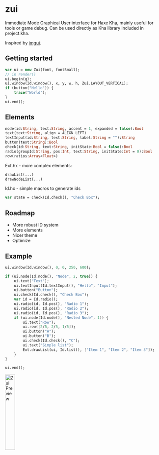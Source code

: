 # zui

Immediate Mode Graphical User interface for Haxe Kha, mainly useful for tools or game debug. Can be used directly as Kha library included in project.kha.  

Inspired by [imgui](https://github.com/ocornut/imgui).

## Getting started
``` hx
var ui = new Zui(font, fontSmall);
// in render()
ui.begin(g);
ui.window(Id.window(), x, y, w, h, Zui.LAYOUT_VERTICAL);
if (button("Hello")) {
    trace("World");
}
ui.end();
```

## Elements
``` hx
node(id:String, text:String, accent = 1, expanded = false):Bool
text(text:String, align = ALIGN_LEFT)
textInput(id:String, text:String, label:String = ""):String
button(text:String):Bool
check(id:String, text:String, initState:Bool = false):Bool
radio(groupId:String, pos:Int, text:String, initState:Int = 0):Bool
row(ratios:Array<Float>)
```

Ext.hx - more complex elements:
``` hx
drawList(...)
drawNodeList(...)
```

Id.hx - simple macros to generate ids
``` hx
var state = check(Id.check(), "Check Box");
```

## Roadmap
- More robust ID system
- More elements
- Nicer theme
- Optimize

## Example

``` hx
ui.window(Id.window(), 0, 0, 250, 600);

if (ui.node(Id.node(), "Node", 2, true)) {
    ui.text("Text");
    ui.textInput(Id.textInput(), "Hello", "Input");
    ui.button("Button");
    ui.check(Id.check(), "Check Box");
    var id = Id.radio();
    ui.radio(id, Id.pos(), "Radio 1");
    ui.radio(id, Id.pos(), "Radio 2");
    ui.radio(id, Id.pos(), "Radio 3");
    if (ui.node(Id.node(), "Nested Node", 1)) {
        ui.text("Row");
        ui.row([2/5, 2/5, 1/5]);
        ui.button("A");
        ui.button("B");
        ui.check(Id.check(), "C");
        ui.text("Simple list");
        Ext.drawList(ui, Id.list(), ["Item 1", "Item 2", "Item 3"]);
    }
}

ui.end();
```

<img src="https://raw.githubusercontent.com/luboslenco/zui/master/zui.png" alt="Zui Preview" width="25%"/>